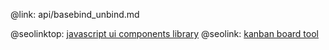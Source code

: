 @link: api/basebind_unbind.md

@seolinktop: [javascript ui components library](https://webix.com)
@seolink: [kanban board tool](https://webix.com/kanban/)